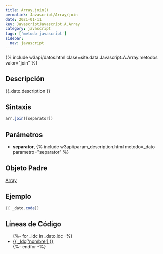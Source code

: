 ```yaml
---
title: Array.join()
permalink: Javascript/Array/join
date: 2021-01-11
key: JavascriptJavascript.A.Array
category: javascript
tags: ['metodo javascript']
sidebar: 
  nav: javascript
---
```


{% include w3api/datos.html clase=site.data.Javascript.A.Array.metodos valor="join" %}

## Descripción
{{_dato.description }}

## Sintaxis
~~~javascript
arr.join([separator])
~~~

## Parámetros
* **separator**,  {% include w3api/param_description.html metodo=_dato parametro="separator" %}

## Objeto Padre
[Array](/javascript/Array/)

## Ejemplo
~~~java
{{ _dato.code}}
~~~

## Líneas de Código
<ul>
{%- for _ldc in _dato.ldc -%}
   <li>
       <a href="{{_ldc['url'] }}">{{ _ldc['nombre'] }}</a>
   </li>
{%- endfor -%}
</ul>
